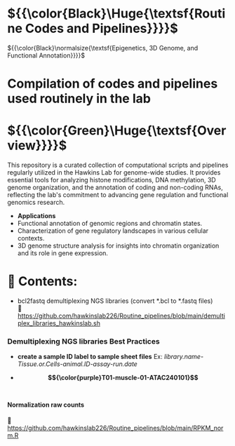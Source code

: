 # ${{\color{Black}\Huge{\textsf{Routine Codes and Pipelines}}}}\$   <br />
 ${{\color{Black}\normalsize{\textsf{Epigenetics, 3D Genome, and Functional Annotation}}}}\$   <br />
 
# Compilation of codes and pipelines used routinely in the lab <br />

# ${{\color{Green}\Huge{\textsf{Overview}}}}\$   <br />
This repository is a curated collection of computational scripts and pipelines regularly utilized in the Hawkins Lab for genome-wide studies. It provides essential tools for analyzing histone modifications, DNA methylation, 3D genome organization, and the annotation of coding and non-coding RNAs, reflecting the lab's commitment to advancing gene regulation and functional genomics research.  <br />
- **Applications**  <br />
- Functional annotation of genomic regions and chromatin states. <br />
- Characterization of gene regulatory landscapes in various cellular contexts. <br />
- 3D genome structure analysis for insights into chromatin organization and its role in gene expression. <br />

# :large_orange_diamond: **Contents**:  <br />

* bcl2fastq demultiplexing NGS libraries (convert  *.bcl to *.fastq files)  <br />
:link: https://github.com/hawkinslab226/Routine_pipelines/blob/main/demultiplex_libraries_hawkinslab.sh 

### Demultiplexing NGS libraries Best Practices <br />
 - **create a sample ID label to sample sheet files** Ex: *library.name-Tissue.or.Cells-animal.ID-assay-run.date* <br />
 
 -  **$${\color{purple}T01-muscle-01-ATAC240101}$$**  <br />

 #### Normalization raw counts  <br /> 
:link: https://github.com/hawkinslab226/Routine_pipelines/blob/main/RPKM_norm.R


